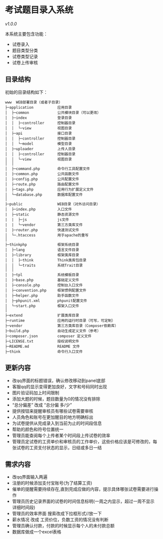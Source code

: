 考试题目录入系统
===============

*v1.0.0*

本系统主要包含功能：

 + 试卷录入
 + 题目类型分类
 + 试卷类型记录
 + 试卷上传审核

## 目录结构

初始的目录结构如下：

~~~
www  WEB部署目录（或者子目录）
├─application           应用目录
│  ├─common             公共模块目录（可以更改）
│  ├─index              登录目录
│  │  ├─controller      控制器目录
│  │  └─view            视图目录
│  ├─api                接口目录
│  │  ├─controller      控制器目录
│  │  └─model           模型目录
│  ├─uploader           上传人目录
│  │  ├─controller      控制器目录
│  │  └─view            视图目录
│  │
│  ├─command.php        命令行工具配置文件
│  ├─common.php         公共函数文件
│  ├─config.php         公共配置文件
│  ├─route.php          路由配置文件
│  ├─tags.php           应用行为扩展定义文件
│  └─database.php       数据库配置文件
│
├─public                WEB目录（对外访问目录）
│  ├─index.php          入口文件
|  ├─static             静态资源文件
|  |  ├─js              js文件
|  |  └─vendor          第三方类库文件
│  ├─router.php         快速测试文件
│  └─.htaccess          用于apache的重写
│
├─thinkphp              框架系统目录
│  ├─lang               语言文件目录
│  ├─library            框架类库目录
│  │  ├─think           Think类库包目录
│  │  └─traits          系统Trait目录
│  │
│  ├─tpl                系统模板目录
│  ├─base.php           基础定义文件
│  ├─console.php        控制台入口文件
│  ├─convention.php     框架惯例配置文件
│  ├─helper.php         助手函数文件
│  ├─phpunit.xml        phpunit配置文件
│  └─start.php          框架入口文件
│
├─extend                扩展类库目录
├─runtime               应用的运行时目录（可写，可定制）
├─vendor                第三方类库目录（Composer依赖库）
├─build.php             自动生成定义文件（参考）
├─composer.json         composer 定义文件
├─LICENSE.txt           授权说明文件
├─README.md             README 文件
├─think                 命令行入口文件
~~~

## 更新内容
 + 改qq界面的标题错误，确认修改移动到panel底部
 + 客服qq的显示变得更加良好，文字和号码同时出现
 + 图片验证码加上时间限制
 + 添加大题的时候，题目数量为0的情况没有排除
 + “总分偏差”  改成  “总分偏 多/少”
 + 提供按钮来提醒审核员有哪些试卷需要审核
 + 人员角色和账号在更加醒目的地方明确标出
 + 为试卷提供从完成录入到当前为止的时间段信息
 + 帮助的颜色和符号位置统一
 + 管理员能查阅每个上传者某个时间段上传试卷的效率
 + 管理员定试卷的工资单价和审核员的工作单价，这些价格应该是可修改的，每张试卷的工资支付状态的显示，日结或多日一结

## 需求内容

+ 改qq界面输入两遍
+ 注册的时候添加支付宝账号(为了结算工资)
+ 催单的提醒需要持续存在,直到完成应做的内容，提示具体哪张试卷需要进行操作
+ 管理员历史记录界面的试卷的时间信息标明(一周之内显示，超过一周不显示详细时间段)
+ 管理员的效率界面 搜索改成下拉框形式//放一下
+ 薪水情况 改成 工资价位，负数工资的情况没有判断
+ 管理员确认付款，付款的时候显示每个人的未付款总额
+ 数据库做成一个excel表格
